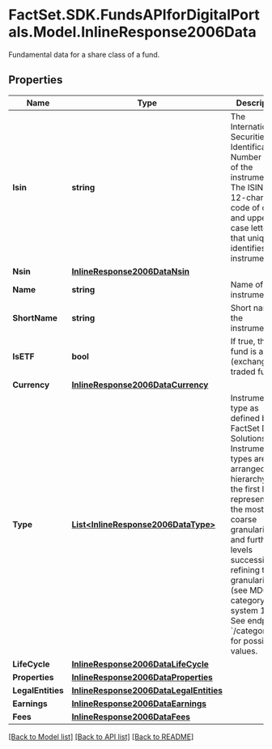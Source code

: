 # FactSet.SDK.FundsAPIforDigitalPortals.Model.InlineResponse2006Data
Fundamental data for a share class of a fund.

## Properties

Name | Type | Description | Notes
------------ | ------------- | ------------- | -------------
**Isin** | **string** | The International Securities Identification Number (ISIN) of the instrument. The ISIN is a 12-character code of digits and upper-case letters that uniquely identifies an instrument. | [optional] 
**Nsin** | [**InlineResponse2006DataNsin**](InlineResponse2006DataNsin.md) |  | [optional] 
**Name** | **string** | Name of the instrument. | [optional] 
**ShortName** | **string** | Short name of the instrument. | [optional] 
**IsETF** | **bool** | If true, the fund is an ETF (exchange-traded fund). | [optional] 
**Currency** | [**InlineResponse2006DataCurrency**](InlineResponse2006DataCurrency.md) |  | [optional] 
**Type** | [**List&lt;InlineResponse2006DataType&gt;**](InlineResponse2006DataType.md) | Instrument type as defined by FactSet Digital Solutions. Instrument types are arranged in a hierarchy, with the first level representing the most coarse granularity and further levels successively refining the granularity (see MDG category system 18). See endpoint &#x60;/category/get&#x60; for possible values. | [optional] 
**LifeCycle** | [**InlineResponse2006DataLifeCycle**](InlineResponse2006DataLifeCycle.md) |  | [optional] 
**Properties** | [**InlineResponse2006DataProperties**](InlineResponse2006DataProperties.md) |  | [optional] 
**LegalEntities** | [**InlineResponse2006DataLegalEntities**](InlineResponse2006DataLegalEntities.md) |  | [optional] 
**Earnings** | [**InlineResponse2006DataEarnings**](InlineResponse2006DataEarnings.md) |  | [optional] 
**Fees** | [**InlineResponse2006DataFees**](InlineResponse2006DataFees.md) |  | [optional] 

[[Back to Model list]](../README.md#documentation-for-models) [[Back to API list]](../README.md#documentation-for-api-endpoints) [[Back to README]](../README.md)

